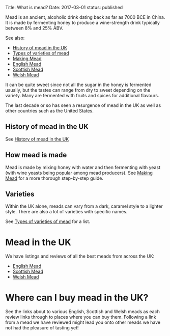 Title: What is mead?
Date: 2017-03-01
status: published

Mead is an ancient, alcoholic drink dating back as far as 7000 BCE in China. 
It is made by fermenting honey to produce a wine-strength drink typically 
between 8% and 25% ABV.

See also:

* [History of mead in the UK](/history-of-mead)
* [Types of varieties of mead](/types-of-mead)
* [Making Mead](/making-mead)
* [English Mead](/english-meads)
* [Scottish Mead](/scottish-meads)
* [Welsh Mead](/welsh-meads)

<!-- PELICAN_END_SUMMARY -->

It can be quite sweet since not all the sugar in the honey is fermented 
usually, but the tastes can range from dry to sweet depending on the variety.
Many are fermented with fruits and spices for additional flavours.

The last decade or so has seen a resurgence of mead in the UK as well as 
other countries such as the United States.

## History of mead in the UK

See [History of mead in the UK](/history-of-mead)

## How mead is made

Mead is made by mixing honey with water and then fermenting with yeast (with
wine yeasts being popular among mead producers). See
[Making Mead](/making-mead) for a more thorough step-by-step guide.

## Varieties

Within the UK alone, meads can vary from a dark, caramel style to a lighter 
style. There are also a lot of varieties with specific names.

See [Types of varieties of mead](/types-of-mead) for a list.

# Mead in the UK

We have listings and reviews of all the best meads from across the UK:

* [English Mead](/english-meads)
* [Scottish Mead](/scottish-meads)
* [Welsh Mead](/welsh-meads)

# Where can I buy mead in the UK?

See the links about to various English, Scottish and Welsh meads as each
review links through to places where you can buy them. Following a link from
a mead we have reviewed might lead you onto other meads we have not had the
pleasure of tasting yet!
